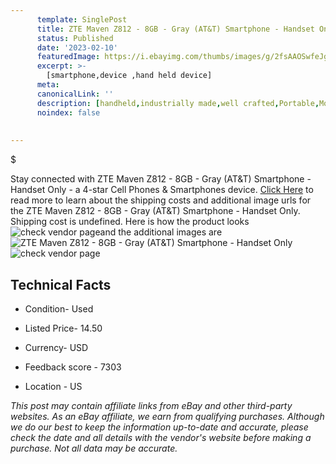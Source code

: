 ```yaml
---
      template: SinglePost
      title: ZTE Maven Z812 - 8GB - Gray (AT&T) Smartphone - Handset Only
      status: Published
      date: '2023-02-10'
      featuredImage: https://i.ebayimg.com/thumbs/images/g/2fsAAOSwfeJgLBi7/s-l225.jpg
      excerpt: >-
        [smartphone,device ,hand held device]
      meta:
      canonicalLink: ''
      description: [handheld,industrially made,well crafted,Portable,Mobile,Compact,Convenient,Lightweight,Maneuverable,Man-portable,Miniature,Carriable,Hand-held,Light,Holdable,Transportable,Mobile device,Pocket-sized,On-the-go,Wireless,Cordless,Compact size,Convenient size, smartphone,device ,hand held device]
      noindex: false
        
        
---
```

$

Stay connected with ZTE Maven Z812 - 8GB - Gray (AT&T) Smartphone - Handset Only - a 4-star Cell Phones & Smartphones device. [Click Here](https://www.ebay.com/itm/133666839384?hash=item1f1f2a1b58%3Ag%3A2fsAAOSwfeJgLBi7&mkevt=1&mkcid=1&mkrid=711-53200-19255-0&campid=%253CePNCampaignId%253E&customid=%253CreferenceId%253E&toolid=10049) to read more to learn about the shipping costs and additional image urls for the ZTE Maven Z812 - 8GB - Gray (AT&T) Smartphone - Handset Only. Shipping cost is undefined. Here is how the product looks ![check vendor page](https://i.ebayimg.com/thumbs/images/g/2fsAAOSwfeJgLBi7/s-l225.jpg)and the additional images are![ZTE Maven Z812 - 8GB - Gray (AT&T) Smartphone - Handset Only](https://i.ebayimg.com/images/g/2fsAAOSwfeJgLBi7/s-l1200.jpg)![check vendor page](https://origin-galleryplus.ebayimg.com/ws/web/133666839384_2_0_1/225x225.jpg,https://origin-galleryplus.ebayimg.com/ws/web/133666839384_3_0_1/225x225.jpg,https://origin-galleryplus.ebayimg.com/ws/web/133666839384_4_0_1/225x225.jpg,https://origin-galleryplus.ebayimg.com/ws/web/133666839384_5_0_1/225x225.jpg,https://origin-galleryplus.ebayimg.com/ws/web/133666839384_6_0_1/225x225.jpg,https://origin-galleryplus.ebayimg.com/ws/web/133666839384_7_0_1/225x225.jpg)



 ## Technical Facts 



     
      

 - Condition- Used 


      

 - Listed Price- 14.50 


      

 - Currency- USD 


      

 - Feedback score - 7303 


      

 - Location - US 


      
      

 *_This post may contain affiliate links from eBay and other third-party websites. As an eBay affiliate, we earn from qualifying purchases. Although we do our best to keep the information up-to-date and accurate, please check the date and all details with the vendor's website before making a purchase. Not all data may be accurate._*






